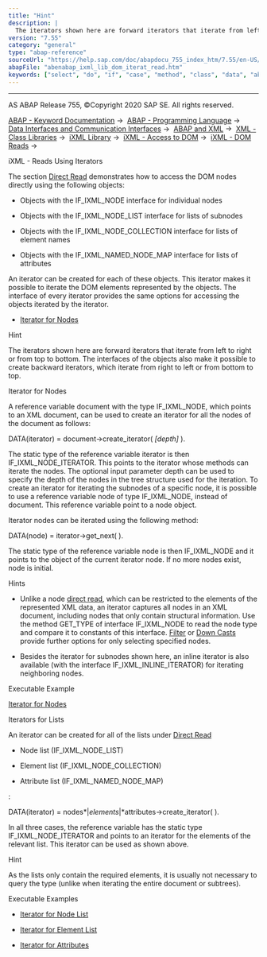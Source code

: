 ```yaml
---
title: "Hint"
description: |
  The iterators shown here are forward iterators that iterate from left to right or from top to bottom. The interfaces of the objects also make it possible to create backward iterators, which iterate from right to left or from bottom to top. Iterator for Nodes A reference variable document with the ty
version: "7.55"
category: "general"
type: "abap-reference"
sourceUrl: "https://help.sap.com/doc/abapdocu_755_index_htm/7.55/en-US/abenabap_ixml_lib_dom_iterat_read.htm"
abapFile: "abenabap_ixml_lib_dom_iterat_read.htm"
keywords: ["select", "do", "if", "case", "method", "class", "data", "abenabap", "ixml", "lib", "dom", "iterat", "read"]
---
```


* * *

AS ABAP Release 755, ©Copyright 2020 SAP SE. All rights reserved.

[ABAP - Keyword Documentation](https://help.sap.com/doc/abapdocu_755_index_htm/7.55/en-US/abenabap.htm) →  [ABAP - Programming Language](https://help.sap.com/doc/abapdocu_755_index_htm/7.55/en-US/abenabap_reference.htm) →  [Data Interfaces and Communication Interfaces](https://help.sap.com/doc/abapdocu_755_index_htm/7.55/en-US/abenabap_data_communication.htm) →  [ABAP and XML](https://help.sap.com/doc/abapdocu_755_index_htm/7.55/en-US/abenabap_xml.htm) →  [XML - Class Libraries](https://help.sap.com/doc/abapdocu_755_index_htm/7.55/en-US/abenabap_xml_libs.htm) →  [iXML Library](https://help.sap.com/doc/abapdocu_755_index_htm/7.55/en-US/abenabap_ixml_lib.htm) →  [iXML - Access to DOM](https://help.sap.com/doc/abapdocu_755_index_htm/7.55/en-US/abenabap_ixml_lib_dom_access.htm) →  [iXML - DOM Reads](https://help.sap.com/doc/abapdocu_755_index_htm/7.55/en-US/abenabap_ixml_lib_dom_access_read.htm) → 

iXML - Reads Using Iterators

The section [Direct Read](https://help.sap.com/doc/abapdocu_755_index_htm/7.55/en-US/abenabap_ixml_lib_dom_direct_read.htm) demonstrates how to access the DOM nodes directly using the following objects:

-   Objects with the IF\_IXML\_NODE interface for individual nodes

-   Objects with the IF\_IXML\_NODE\_LIST interface for lists of subnodes

-   Objects with the IF\_IXML\_NODE\_COLLECTION interface for lists of element names

-   Objects with the IF\_IXML\_NAMED\_NODE\_MAP interface for lists of attributes

An iterator can be created for each of these objects. This iterator makes it possible to iterate the DOM elements represented by the objects. The interface of every iterator provides the same options for accessing the objects iterated by the iterator.

-   [Iterator for Nodes](#abenabap-ixml-lib-dom-iterat-read-1--------iterators-for-lists---@ITOC@@ABENABAP_IXML_LIB_DOM_ITERAT_READ_2)

Hint

The iterators shown here are forward iterators that iterate from left to right or from top to bottom. The interfaces of the objects also make it possible to create backward iterators, which iterate from right to left or from bottom to top.

Iterator for Nodes

A reference variable document with the type IF\_IXML\_NODE, which points to an XML document, can be used to create an iterator for all the nodes of the document as follows:

DATA(iterator) = document->create\_iterator( *\[*depth*\]* ).

The static type of the reference variable iterator is then IF\_IXML\_NODE\_ITERATOR. This points to the iterator whose methods can iterate the nodes. The optional input parameter depth can be used to specify the depth of the nodes in the tree structure used for the iteration. To create an iterator for iterating the subnodes of a specific node, it is possible to use a reference variable node of type IF\_IXML\_NODE, instead of document. This reference variable point to a node object.

Iterator nodes can be iterated using the following method:

DATA(node) = iterator->get\_next( ).

The static type of the reference variable node is then IF\_IXML\_NODE and it points to the object of the current iterator node. If no more nodes exist, node is initial.

Hints

-   Unlike a node [direct read](https://help.sap.com/doc/abapdocu_755_index_htm/7.55/en-US/abenabap_ixml_lib_dom_direct_read.htm), which can be restricted to the elements of the represented XML data, an iterator captures all nodes in an XML document, including nodes that only contain structural information. Use the method GET\_TYPE of interface IF\_IXML\_NODE to read the node type and compare it to constants of this interface. [Filter](https://help.sap.com/doc/abapdocu_755_index_htm/7.55/en-US/abenabap_ixml_lib_dom_filter_read.htm) or [Down Casts](https://help.sap.com/doc/abapdocu_755_index_htm/7.55/en-US/abenixml_down_casts.htm) provide further options for only selecting specified nodes.

-   Besides the iterator for subnodes shown here, an inline iterator is also available (with the interface IF\_IXML\_INLINE\_ITERATOR) for iterating neighboring nodes.

Executable Example

[Iterator for Nodes](https://help.sap.com/doc/abapdocu_755_index_htm/7.55/en-US/abenixml_node_iterator_abexa.htm)

Iterators for Lists

An iterator can be created for all of the lists under [Direct Read](https://help.sap.com/doc/abapdocu_755_index_htm/7.55/en-US/abenabap_ixml_lib_dom_direct_read.htm)

-   Node list (IF\_IXML\_NODE\_LIST)

-   Element list (IF\_IXML\_NODE\_COLLECTION)

-   Attribute list (IF\_IXML\_NAMED\_NODE\_MAP)

:

DATA(iterator) = nodes*|*elements*|*attributes->create\_iterator( ).

In all three cases, the reference variable has the static type IF\_IXML\_NODE\_ITERATOR and points to an iterator for the elements of the relevant list. This iterator can be used as shown above.

Hint

As the lists only contain the required elements, it is usually not necessary to query the type (unlike when iterating the entire document or subtrees).

Executable Examples

-   [Iterator for Node List](https://help.sap.com/doc/abapdocu_755_index_htm/7.55/en-US/abenixml_node_list_iterator_abexa.htm)

-   [Iterator for Element List](https://help.sap.com/doc/abapdocu_755_index_htm/7.55/en-US/abenixml_name_list_iterator_abexa.htm)

-   [Iterator for Attributes](https://help.sap.com/doc/abapdocu_755_index_htm/7.55/en-US/abenixml_attributes_iterator_abexa.htm)